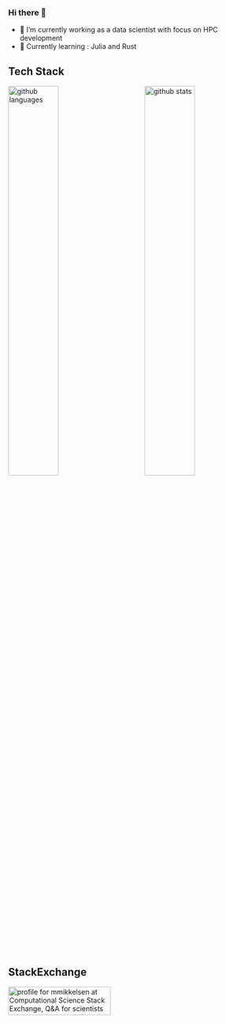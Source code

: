 ### Hi there 👋

- 🔭 I’m currently working as a data scientist with focus on HPC development
- 🌱 Currently learning : Julia and Rust

## Tech Stack

<img src="https://github-readme-stats.vercel.app/api?username=MartinMikkelsen&show_icons=true&theme=transparent" alt="github stats" width="45%" align="right"/>
<img src="https://github-readme-stats.vercel.app/api/top-langs/?username=MartinMikkelsen&show_icons=true&theme=transparent&layout=compact" alt="github languages" width="45%"/>

## StackExchange
<a href="https://scicomp.stackexchange.com/users/42830/mmikkelsen"><img src="https://scicomp.stackexchange.com/users/flair/42830.png" width="208" height="58" alt="profile for mmikkelsen at Computational Science Stack Exchange, Q&amp;A for scientists using computers to solve scientific problems" title="profile for mmikkelsen at Computational Science Stack Exchange, Q&amp;A for scientists using computers to solve scientific problems"></a>
